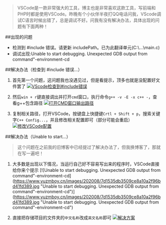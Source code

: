 >VSCode是一款非常强大的工具，博主也是非常喜欢这款工具，写前端和PHP时都是使用VSCode。昨晚有个小伙伴半夜打QQ电话问我，VScode调试C语言时候出错了，总是调试不好。问我有没有解决办法，具体出现的问题有下面两种！

##出现的问题

- 检测到 #include 错误。请更新 includePath。已为此翻译单元(C:\\...\main.c)
- 调试出现:Unable to start debugging. Unexpected GDB output from command"-environment-cd

##解决办法（检查到 #include 错误...）

1. 首先第一个问题，这问题我也没遇见过，但是看提示，顶多也就是没配置好文件罢了
   [![VScode检查到#include错误](https://www.yuzmboy.cn/images/202008/1d5356c6783146d5ea42f866d10332e5.jpg "VScode检查到#include错误")](https://www.yuzmboy.cn/images/202008/1d5356c6783146d5ea42f866d10332e5.jpg "VScode检查到#include错误")

2. 然后`win + r`键直接调出并打开`cmd`窗口，执行命令`g++ -v -E -x c++ -`，查看g++包含路径
   [![打开CMD窗口输出路径](https://www.yuzmboy.cn/images/202008/efd4090377368e9a343cbfbc1f4ad2f0.jpg "打开CMD窗口输出路径")](https://www.yuzmboy.cn/images/202008/efd4090377368e9a343cbfbc1f4ad2f0.jpg "打开CMD窗口输出路径")

3. 复制相关路径，打开VSCode，按键盘上快捷键`Crtl + Shift + p`，搜索关键字`C++ Config...`，并且修改相关配置即可（部分可能会重启）
   [![修改VSCode配置](https://www.yuzmboy.cn/images/202008/3541e0cb594cb3f20092e0fbe29cc433.jpg "修改VSCode配置")](https://www.yuzmboy.cn/images/202008/3541e0cb594cb3f20092e0fbe29cc433.jpg "修改VSCode配置")

##解决办法（Unable to start...）

>这个问题在之前我的旧博客中已经提过了解决办法了，但我换博客了，那就在写一遍吧！

1. 大多数是出现以下情况，当运行自己好不容易写出来的程序时，VSCode直接给你来个提示
   [![Unable to start debugging. Unexpected GDB output from command"-environment-cd](https://www.yuzmboy.cn/images/202008/7d1535db3509ce8a10a2f96bd41fd389.jpg "Unable to start debugging. Unexpected GDB output from command"-environment-cd")](https://www.yuzmboy.cn/images/202008/7d1535db3509ce8a10a2f96bd41fd389.jpg "Unable to start debugging. Unexpected GDB output from command"-environment-cd")

1. 直接把存储项目的文件夹的`中文名称`改成`英文名称`即可
   [![解决方案](https://www.yuzmboy.cn/images/202008/1ef1c5f1e20bf8fdc47a8563441cd86e.jpg "解决方案")](https://www.yuzmboy.cn/images/202008/1ef1c5f1e20bf8fdc47a8563441cd86e.jpg "解决方案")